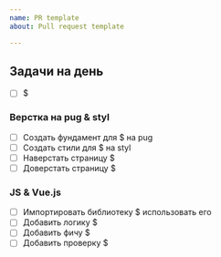 ```yaml
---
name: PR template
about: Pull request template

---
```


## Задачи на день
- [ ] $
### Верстка на pug & styl
- [ ] Создать фундамент для $ на pug
- [ ] Создать стили для $ на styl
- [ ] Наверстать страницу $
- [ ] Доверстать страницу $
### JS & Vue.js
- [ ] Импортировать библиотеку $ использовать его
- [ ] Добавить логику $
- [ ] Добавить фичу $
- [ ] Добавить проверку $
